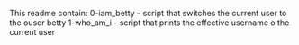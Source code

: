 This readme contain: 0-iam_betty - script that switches the current user to the ouser betty
1-who_am_i - script that prints the effective username o the current user
